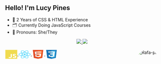 ## Hello! I'm Lucy Pines

- 🎨 2 Years of CSS & HTML Experience
- 🗂️ Currently Doing JavaScript Courses
- 🐼 Pronouns: She/They


<div align="center">
  <a href="https://github.com/lowtester24">
  <img height="180em" src="https://github-readme-stats.vercel.app/api?username=lowtester24&show_icons=true&theme=synthwave&include_all_commits=true&count_private=true"/>
  <img height="180em" src="https://github-readme-stats.vercel.app/api/top-langs/?username=lowtester24&layout=compact&langs_count=7&theme=synthwave"/>
</div>

  <div style="display: inline_block"><br>
  <img align="center" alt="Rafa-Js" height="30" width="40" src="https://raw.githubusercontent.com/devicons/devicon/master/icons/javascript/javascript-plain.svg">
  <img align="center" alt="Rafa-React" height="30" width="40" src="https://raw.githubusercontent.com/devicons/devicon/master/icons/react/react-original.svg">
  <img align="center" alt="Rafa-HTML" height="30" width="40" src="https://raw.githubusercontent.com/devicons/devicon/master/icons/html5/html5-original.svg">
  <img align="center" alt="Rafa-CSS" height="30" width="40" src="https://raw.githubusercontent.com/devicons/devicon/master/icons/css3/css3-original.svg">
  <img align="right" alt="Rafa-pic" height="150" style="border-radius:50px;" src="https://cdn.discordapp.com/attachments/868994807790452767/923633327402008616/download20211204053016.png">
</div>
